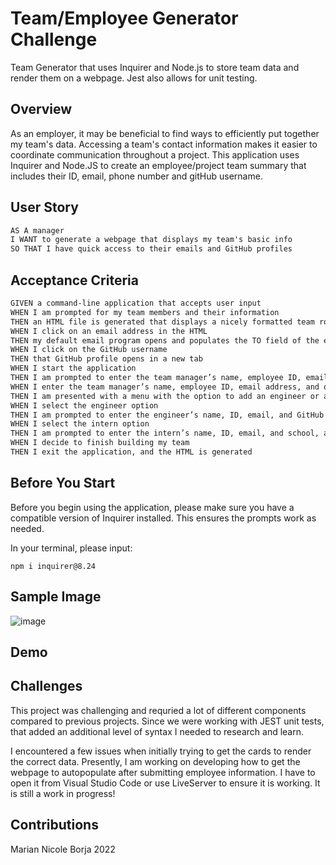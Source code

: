 # Team/Employee Generator Challenge

Team Generator that uses Inquirer and Node.js to store team data and render them on a webpage. Jest also allows for unit testing. 

## Overview
As an employer, it may be beneficial to find ways to efficiently put together my team's data. Accessing a team's contact information makes it easier to coordinate communication throughout a project. This application uses Inquirer and Node.JS to create an employee/project team summary that includes their ID, email, phone number and gitHub username.


## User Story

```md
AS A manager
I WANT to generate a webpage that displays my team's basic info
SO THAT I have quick access to their emails and GitHub profiles
```

## Acceptance Criteria
```md
GIVEN a command-line application that accepts user input
WHEN I am prompted for my team members and their information
THEN an HTML file is generated that displays a nicely formatted team roster based on user input
WHEN I click on an email address in the HTML
THEN my default email program opens and populates the TO field of the email with the address
WHEN I click on the GitHub username
THEN that GitHub profile opens in a new tab
WHEN I start the application
THEN I am prompted to enter the team manager’s name, employee ID, email address, and office number
WHEN I enter the team manager’s name, employee ID, email address, and office number
THEN I am presented with a menu with the option to add an engineer or an intern or to finish building my team
WHEN I select the engineer option
THEN I am prompted to enter the engineer’s name, ID, email, and GitHub username, and I am taken back to the menu
WHEN I select the intern option
THEN I am prompted to enter the intern’s name, ID, email, and school, and I am taken back to the menu
WHEN I decide to finish building my team
THEN I exit the application, and the HTML is generated
```

## Before You Start
Before you begin using the application, please make sure you have a compatible version of Inquirer installed. This ensures the prompts work as needed. 

In your terminal, please input:

```
npm i inquirer@8.24
```

## Sample Image

![image](https://user-images.githubusercontent.com/108310424/207259930-3bb2df12-90c7-4616-95ca-f14e13f1c710.png)

## Demo



## Challenges
This project was challenging and requried a lot of different components compared to previous projects. Since we were working with JEST unit tests, that added an additional level of syntax I needed to research and learn. 

I encountered a few issues when initially trying to get the cards to render the correct data. Presently, I am working on developing how to get the webpage to autopopulate after submitting employee information. I have to open it from Visual Studio Code or use LiveServer to ensure it is working. It is still a work in progress!

## Contributions 

Marian Nicole Borja 2022
